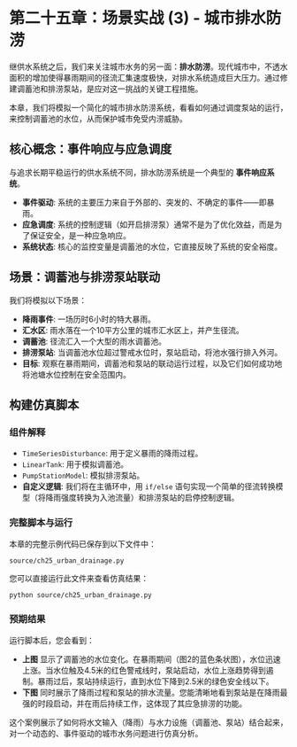 # 第二十五章：场景实战 (3) - 城市排水防涝

继供水系统之后，我们来关注城市水务的另一面：**排水防涝**。现代城市中，不透水面积的增加使得暴雨期间的径流汇集速度极快，对排水系统造成巨大压力。通过修建调蓄池和排涝泵站，是应对这一挑战的关键工程措施。

本章，我们将模拟一个简化的城市排水防涝系统，看看如何通过调度泵站的运行，来控制调蓄池的水位，从而保护城市免受内涝威胁。

## 核心概念：事件响应与应急调度

与追求长期平稳运行的供水系统不同，排水防涝系统是一个典型的 **事件响应系统**。
*   **事件驱动**: 系统的主要压力来自于外部的、突发的、不确定的事件——即暴雨。
*   **应急调度**: 系统的控制逻辑（如开启排涝泵）通常不是为了优化效益，而是为了保证安全，是一种应急响应。
*   **系统状态**: 核心的监控变量是调蓄池的水位，它直接反映了系统的安全裕度。

## 场景：调蓄池与排涝泵站联动

我们将模拟以下场景：
*   **降雨事件**: 一场历时6小时的特大暴雨。
*   **汇水区**: 雨水落在一个10平方公里的城市汇水区上，并产生径流。
*   **调蓄池**: 径流汇入一个大型的雨水调蓄池。
*   **排涝泵站**: 当调蓄池水位超过警戒水位时，泵站启动，将池水强行排入外河。
*   **目标**: 观察在暴雨期间，调蓄池和泵站的联动运行过程，以及它们如何成功地将池塘水位控制在安全范围内。

## 构建仿真脚本

### 组件解释

*   `TimeSeriesDisturbance`: 用于定义暴雨的降雨过程。
*   `LinearTank`: 用于模拟调蓄池。
*   `PumpStationModel`: 模拟排涝泵站。
*   **自定义逻辑**: 我们将在主循环中，用 `if/else` 语句实现一个简单的径流转换模型（将降雨强度转换为入池流量）和排涝泵站的启停控制逻辑。

### 完整脚本与运行

本章的完整示例代码已保存到以下文件中：

`source/ch25_urban_drainage.py`

您可以直接运行此文件来查看仿真结果：

```bash
python source/ch25_urban_drainage.py
```

### 预期结果

运行脚本后，您会看到：
*   **上图** 显示了调蓄池的水位变化。在暴雨期间（图2的蓝色条状图），水位迅速上涨。当水位触及4.5米的红色警戒线时，泵站启动，水位上涨趋势得到遏制。暴雨过后，泵站持续运行，直到水位下降到2.5米的绿色安全线以下。
*   **下图** 同时展示了降雨过程和泵站的排水流量。您能清晰地看到泵站是在降雨最强的时段启动，并在雨后持续工作，这体现了其应急排涝的功能。

这个案例展示了如何将水文输入（降雨）与水力设施（调蓄池、泵站）结合起来，对一个动态的、事件驱动的城市水务问题进行仿真分析。
